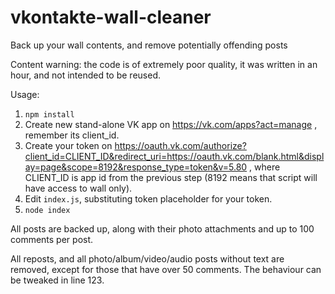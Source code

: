 # vkontakte-wall-cleaner
Back up your wall contents, and remove potentially offending posts

Content warning: the code is of extremely poor quality, it was written in an hour, and not intended to be reused.

Usage:

1. `npm install`
2. Create new stand-alone VK app on https://vk.com/apps?act=manage , remember its client_id.
3. Create your token on https://oauth.vk.com/authorize?client_id=CLIENT_ID&redirect_uri=https://oauth.vk.com/blank.html&display=page&scope=8192&response_type=token&v=5.80 , where CLIENT_ID is app id from the previous step (8192 means that script will have access to wall only).
4. Edit `index.js`, substituting token placeholder for your token.
5. `node index`

All posts are backed up, along with their photo attachments and up to 100 comments per post.

All reposts, and all photo/album/video/audio posts without text are removed, except for those that have over 50 comments. The behaviour can be tweaked in line 123.
